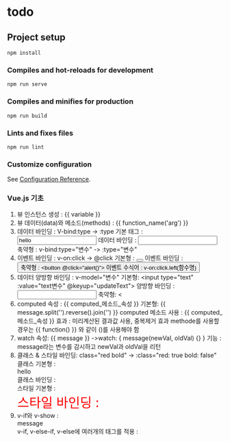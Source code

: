 # todo

## Project setup
```
npm install
```

### Compiles and hot-reloads for development
```
npm run serve
```

### Compiles and minifies for production
```
npm run build
```

### Lints and fixes files
```
npm run lint
```

### Customize configuration
See [Configuration Reference](https://cli.vuejs.org/config/).


### Vue.js 기초

1. 뷰 인스턴스 생성 : {{ variable }}
2. 뷰 데이터(data)와 메소드(methods) : {{ function_name('arg') }}
3. 데이터 바인딩 : V-bind:type -> :type
기본 태그 : <input type="text" value="hello"> 
데이터 바인딩 : <input v-bind:type="text변수" v-bind:value="hello변수"> 
축약형 : v-bind:type="변수" -> :type="변수"
4. 이벤트 바인딩 : v-on:click -> @click
기본형 : <button onclick="alert()"></button>
이벤트 바인딩 : <button v-on:click="alert()">
축약형 : <button @click="alert()">
이벤트 수식어 : v-on:click.left(함수명)
5. 데이터 양방향 바인딩 : v-model="변수"
기본형: <input type="text" :value="text변수" @keyup="updateText">
양방향 바인딩 : <input type="text" v-model="text변수"> 
축약형: <
6. computed 속성 : {{ computed_메소드_속성 }}
기본형: {{ message.split('').reverse().join('') }}
computed 메소드 사용 : {{ computed_메소드_속성 }}
효과 : 미리계산된 결과값 사용, 중복제거 효과
methode를 사용할 경우는 {{ function() }} 와 같이  ()를 사용해야 함
7. watch 속성: {{ message }} ->watch: { message(newVal, oldVal) {} }
기능 : message라는 변수를 감시하고 newVal과 oldVal을 리턴
8. 클래스 & 스타일 바인딩: class="red bold" -> :class="red: true bold: false"
클래스 기본형 : <div class="red bold">hello</div>
클래스 바인딩  : <div :class="red: true bold: false">
스타일 기본형 : <div style="color: red; font-size: 30px;">
스타일 바인딩 : <div :style="{ color: red변수, fontSize: size변수}">
9. v-if와 v-show : <div v-if="true">message</div>
v-if, v-else-if, v-else에 여러개의 태그를 적용 : <template>로 묶어서 사용
v-show : <div v-show="true">message</div>
v-if는 토글 비용이 높고, v-show는 초기 랜더링 비용이 더 높다
매우 자주 바뀐다면 v-show를 사용 그외는 v-if 사용 권장
10. v-for 리스트 랜더링: <div v-for="count in items" key="count">
index 추가 : <div v-for="(count, index) in items" key="index">
key값으로 index를 사용할 경우 삽입 삭제시 순서에 주의
key값은 고유한 값을 사용해야 함. 데이터베이스의 id를 사용 권장
11. 여러개의 Vue 인스턴스 사용
<div id="app"> ... const app = new Vue({ el: "#app" })
<div id="app-1"> ... const app1 = new Vue({ el: "#app-1" })
같은 인스턴스에서 this.변수 사용
다른 인스턴스에서 app1.변수 혹은 app.변수와 같이 다른 인스턴스와 함께 사용
12. Vue 컴포넌트 사용
전역등록 : Vue.component('comp', { template: {}, data() {}, methods: {} })
지역등록 : 컴포넌트 안에 컴포넌트를 등록해 사용
지역사용 예시: new Vue(components: { 'page-layout': PageLayout })
13. Vue CLI로 최적의 개발 환경 구축
14. Vue Router
<a>태그 대신 <router-link to="/path">태그 사용하여 <router-view/>에 표시
15. 싱글 파일 컴포넌트(.vue파일)
<template></template><script>export default { }</script><style></style>
1) @/components 폴더에 SampleComp.vue 파일을 만든 후
2) import SampleComp from '@/components/SampleComp.vue'
3) export defaust에 components: { SampleComp }, 로 등록
4) <template>에서 <SampleComp></SampleComp> 와 같이 사용
16. props (자식 컴포넌트에 데이터 보내기)
1) 컴포넌트 파일에서 export default {} 에 전달받을 props를 정의  예시) export default { props: ['title'], }
2) <template> 에서 표시 : <div> {{ title }}</div>
3) 컴포넌트를 사용할 부모 파일에서 속성 입력 <SampleComp title="hello" />
4) hello문자열이 props로 전달되어 전달된 값이 표시 됨
props는 객체로도 정의 가능 : props: { title: { type: String, required: true} },
데이터 바인딩으로 props를 전달할 경우 <SampleComp :title="variable" />
전달받을 props 이름은 다른 변수로 사용하거나 내부에서 직접 수정 불가
17. $emit (부모 컴포넌트로 데이터 보내기) : $emit('event명', 전달할값)
1) 자식 컴포넌트: this.$emit('event-name', 전달할 값)
부모 컴포넌트: <InputField ... @event-name="event함수명" />
event함수에서는 전달된 값이 인자로 전달 됨
컴포넌트 양방향 바인딩 : props로 부모->자식 , $emit로 자식->부모 
2) 메소드를 쓰지 않고 <template> 에서 직접 $emit하는 방법도 있음
3) 부모-자식 컴포넌트간 v-model 양방향 바인딩을 사용할 수 있음
부모 컴포넌트 : <InputField ... v-model="변수" />
자식 컴포넌트 : @input="$emit('input', $event.target.value)"
18. 슬롯(slot) : v-slot:slot명 -> #slot명 (v-slot:header -> #header)
자식 컴포넌트에 <slot></slot>을 삽입, 부모에서 넘겨진 슬롯이 없는 경우 표시x
부모 컴포넌트에서 자식 컴포넌트 호출시 코드를 삽입하면 전달 됨
<SampleComp>코드삽입</SampleComp>
자식 컴포넌트에 여러개의 slot을 삽입하고자 할 경우 <slot name="slot명" />
부모 : <template v-slot:slot명>코드삽입</template>
slot 이름이 없는경우 : <template v-slot:default>코드삽입</template>
축약형 : v-slot:slot명 -> #slot명
자식으로 넘어온 slot에서 자식 내부 변수를 부모에 전달하고자 할 경우
자식: <slot name="header" :전달할변수명="자식내부변수명" />
부모: <template #header="부모변수명"> {{ 부모변수명.전달받은변수명 }} </template>
구조분해 : <template #header="{구조분해변수명}"> {{ 구조분해변수명 }} </template>
19. 뷰 인스턴스 라이프사이클
created(), mounted(), updated(), destroyed()
beforeCreate(), beforeMount(), beforeUpdate(), beforeDestroy()
